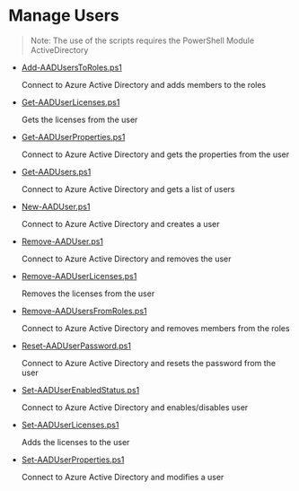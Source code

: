 ﻿# Manage Users
> Note: The use of the scripts requires the PowerShell Module ActiveDirectory

+ [Add-AADUsersToRoles.ps1](./Add-AADUsersToRoles.ps1)

	Connect to Azure Active Directory and adds members to the roles

+ [Get-AADUserLicenses.ps1](./Get-AADUserLicenses.ps1)

	Gets the licenses from the user

+ [Get-AADUserProperties.ps1](./Get-AADUserProperties.ps1)

	Connect to Azure Active Directory and gets the properties from the user

+ [Get-AADUsers.ps1](./Get-AADUsers.ps1)

	Connect to  Azure Active Directory and gets a list of users 

+ [New-AADUser.ps1](./New-AADUser.ps1)

	Connect to Azure Active Directory and creates a user

+ [Remove-AADUser.ps1](./Remove-AADUser.ps1)

	Connect to Azure Active Directory and removes the user

+ [Remove-AADUserLicenses.ps1](./Remove-AADUserLicenses.ps1)

	Removes the licenses from the user

+ [Remove-AADUsersFromRoles.ps1](./Remove-AADUsersFromRoles.ps1)

	Connect to Azure Active Directory and removes members from the roles

+ [Reset-AADUserPassword.ps1](./Reset-AADUserPassword.ps1)

	Connect to Azure Active Directory and resets the password from the user

+ [Set-AADUserEnabledStatus.ps1](./Set-AADUserEnabledStatus.ps1)

	Connect to Azure Active Directory and enables/disables user

+ [Set-AADUserLicenses.ps1](./Set-AADUserLicenses.ps1)

	Adds the licenses to the user

+ [Set-AADUserProperties.ps1](./Set-AADUserProperties.ps1)

	Connect to Azure Active Directory and modifies a user